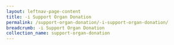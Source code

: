 ```yaml
---
layout: leftnav-page-content
title: -i Support Organ Donation
permalink: /support-organ-donation/-i-support-organ-donation/
breadcrumb: -i Support Organ Donation
collection_name: support-organ-donation
---
```

